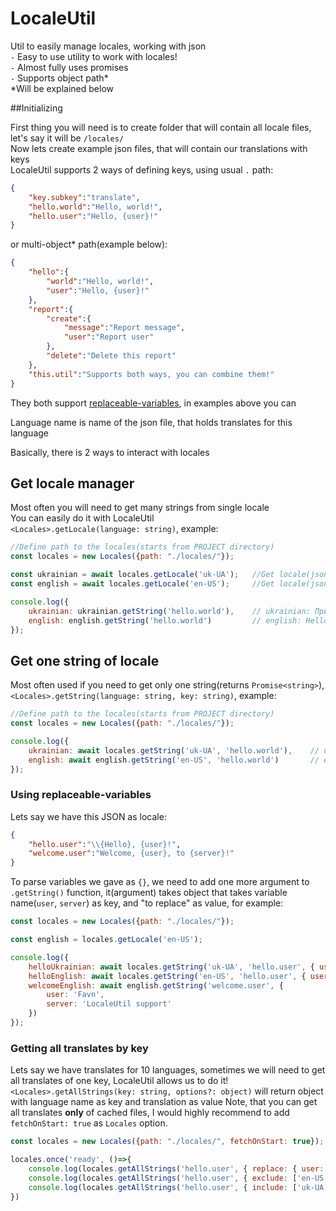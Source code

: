 # LocaleUtil
Util to easily manage locales, working with json<br>
 `-` Easy to use utility to work with locales!<br>
 `-` Almost fully uses promises<br>
 `-` Supports object path*<br>
\*Will be explained below

##Initializing

First thing you will need is to create folder that will contain all locale files, let's say it will be `/locales/`<br>
Now lets create example json files, that will contain our translations with keys<br>
LocaleUtil supports 2 ways of defining keys, using usual `.` path:
```json
{
    "key.subkey":"translate",
    "hello.world":"Hello, world!",
    "hello.user":"Hello, {user}!"
}
```
or multi-object* path(example below):
```json
{
    "hello":{
        "world":"Hello, world!",
        "user":"Hello, {user}!"
    },
    "report":{
        "create":{
            "message":"Report message",
            "user":"Report user"
        },
        "delete":"Delete this report"
    },
    "this.util":"Supports both ways, you can combine them!"
}
```
They both support [replaceable-variables](#using-replaceable-variables), in examples above you can 

Language name is name of the json file, that holds translates for this language

Basically, there is 2 ways to interact with locales
## Get locale manager

Most often you will need to get many strings from single locale<br>
You can easily do it with LocaleUtil<br>
`<Locales>.getLocale(language: string)`, example:
```js
//Define path to the locales(starts from PROJECT directory)
const locales = new Locales({path: "./locales/"});

const ukrainian = await locales.getLocale('uk-UA');   //Get locale(json file) named "uk-UA"
const english = await locales.getLocale('en-US');     //Get locale(json file) named "en-US"

console.log({
    ukrainian: ukrainian.getString('hello.world'),    // ukrainian: Привіт, світ!
    english: english.getString('hello.world')         // english: Hello, world!
});
```

## Get one string of locale

Most often used if you need to get only one string(returns `Promise<string>`),<br>
`<Locales>.getString(language: string, key: string)`, example:
```js
//Define path to the locales(starts from PROJECT directory)
const locales = new Locales({path: "./locales/"});

console.log({
    ukrainian: await locales.getString('uk-UA', 'hello.world'),    // ukrainian: Привіт, світ!
    english: await english.getString('en-US', 'hello.world')       // english: Hello, world!
});
```

### Using replaceable-variables
Lets say we have this JSON as locale:
```json
{
    "hello.user":"\\{Hello}, {user}!",
    "welcome.user":"Welcome, {user}, to {server}!"
}
```
To parse variables we gave as `{}`, we need to add one more argument to `.getString()` function, it(argument) takes object that takes variable name(`user`, `server`) as key, and "to replace" as value, for example:
```js
const locales = new Locales({path: "./locales/"});

const english = locales.getLocale('en-US');

console.log({
    helloUkrainian: await locales.getString('uk-UA', 'hello.user', { user: 'Favn' }),    // helloUkrainian: Привіт, Favn!
    helloEnglish: await locales.getString('en-US', 'hello.user', { user: 'Favn' }),            // helloEnglish: {Hello}, Favn!
    welcomeEnglish: await english.getString('welcome.user', { 
        user: 'Favn',
        server: 'LocaleUtil support' 
    })                                                                                   // welcomeEnglish: Welcome, Favn, to LocaleUtil support!
});
```

### Getting all translates by key
Lets say we have translates for 10 languages, sometimes we will need to get all translates of one key, LocaleUtil allows us to do it!<br>
`<Locales>.getAllStrings(key: string, options?: object)` will return object with language name as key and translation as value
Note, that you can get all translates __only__ of cached files, I would highly recommend to add `fetchOnStart: true` as `Locales` option.
```js
const locales = new Locales({path: "./locales/", fetchOnStart: true});

locales.once('ready', ()=>{
    console.log(locales.getAllStrings('hello.user', { replace: { user: 'Favn' }})); //{ 'en-US': 'Welcome, Favn!', 'uk-UA': 'Привіт, Favn!', 'kz-KZ': 'Сәлем, Favn!' }
    console.log(locales.getAllStrings('hello.user', { exclude: ['en-US'], replace: { user: 'Favn' }})); //{ 'uk-UA': 'Привіт, Favn!', 'kz-KZ': 'Сәлем, Favn!' }
    console.log(locales.getAllStrings('hello.user', { include: ['uk-UA'], replace: { user: 'Favn' }})); //{ 'uk-UA': 'Привіт, Favn!' }
})
```
